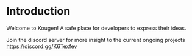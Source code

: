 # Introduction

Welcome to Kougen! A safe place for developers to express their ideas.

Join the discord server for more insight to the current ongoing projects https://discord.gg/K6Texfev
